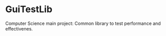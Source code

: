 GuiTestLib
==========

Computer Science main project: Common library to test performance and effectivenes.
